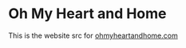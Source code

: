 # Oh My Heart and Home

This is the website src for [ohmyheartandhome.com](https://ohmyheartandhome.com)
